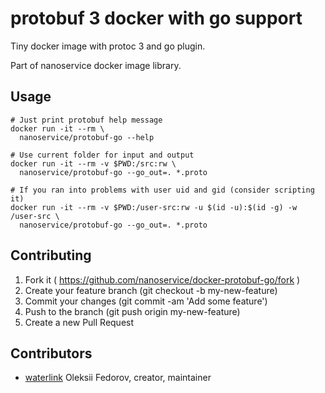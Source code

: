 # protobuf 3 docker with go support

Tiny docker image with protoc 3 and go plugin.

Part of nanoservice docker image library.

## Usage

    # Just print protobuf help message
    docker run -it --rm \
      nanoservice/protobuf-go --help

    # Use current folder for input and output
    docker run -it --rm -v $PWD:/src:rw \
      nanoservice/protobuf-go --go_out=. *.proto

    # If you ran into problems with user uid and gid (consider scripting it)
    docker run -it --rm -v $PWD:/user-src:rw -u $(id -u):$(id -g) -w /user-src \
      nanoservice/protobuf-go --go_out=. *.proto

## Contributing

1. Fork it ( https://github.com/nanoservice/docker-protobuf-go/fork )
1. Create your feature branch (git checkout -b my-new-feature)
1. Commit your changes (git commit -am 'Add some feature')
1. Push to the branch (git push origin my-new-feature)
1. Create a new Pull Request

## Contributors

* [waterlink](https://github.com/waterlink) Oleksii Fedorov, creator, maintainer
